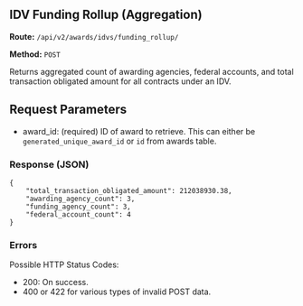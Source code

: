 ## IDV Funding Rollup (Aggregation)
**Route:** `/api/v2/awards/idvs/funding_rollup/`

**Method:** `POST`

Returns aggregated count of awarding agencies, federal accounts, and total transaction obligated amount for all contracts under an IDV.

## Request Parameters

- award_id: (required) ID of award to retrieve. This can either be `generated_unique_award_id` or `id` from awards table.


### Response (JSON)

```
{
    "total_transaction_obligated_amount": 212038930.38,
    "awarding_agency_count": 3,
    "funding_agency_count": 3,
    "federal_account_count": 4
}
```



### Errors
Possible HTTP Status Codes:

* 200: On success.
* 400 or 422 for various types of invalid POST data.
